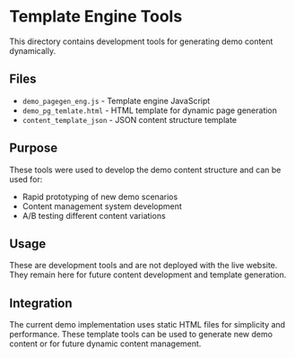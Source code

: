 # Template Engine Tools

This directory contains development tools for generating demo content dynamically.

## Files

- `demo_pagegen_eng.js` - Template engine JavaScript
- `demo_pg_temlate.html` - HTML template for dynamic page generation
- `content_template_json` - JSON content structure template

## Purpose

These tools were used to develop the demo content structure and can be used for:
- Rapid prototyping of new demo scenarios
- Content management system development
- A/B testing different content variations

## Usage

These are development tools and are not deployed with the live website. They remain here for future content development and template generation.

## Integration

The current demo implementation uses static HTML files for simplicity and performance. These template tools can be used to generate new demo content or for future dynamic content management. 